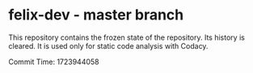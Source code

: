 # felix-dev - master branch

This repository contains the frozen state of the repository.
Its history is cleared. It is used only for static code
analysis with Codacy.

Commit Time: 1723944058